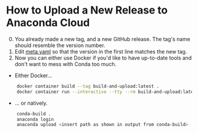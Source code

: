 # How to Upload a New Release to Anaconda Cloud

0. You already made a new tag, and a new GitHub release. The tag's name should resemble the version number.
1. Edit [meta.yaml](meta.yaml) so that the version in the first line matches the new tag.
2. Now you can either use Docker if you'd like to have up-to-date tools and don't want to mess with Conda too much.

* Either Docker...

```sh
    docker container build --tag build-and-upload:latest .
    docker container run --interactive --tty --rm build-and-upload:latest
```

* ... or natively.

```sh
    conda-build .
    anaconda login
    anaconda upload <insert path as shown in output from conda-build>
```
